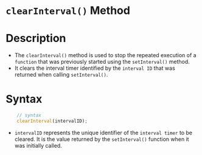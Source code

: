 # `clearInterval()` Method

# Description
* The `clearInterval()` method is used to stop the repeated execution of a `function` that was previously started using the `setInterval()` method.
* It clears the interval timer identified by the `interval ID` that was returned when calling `setInterval()`.

# Syntax
```javascript
    // syntax 
    clearInterval(intervalID);
```

* `intervalID` represents the unique identifier of the `interval timer` to be cleared. It is the value returned by the `setInterval()` function when it was initially called.